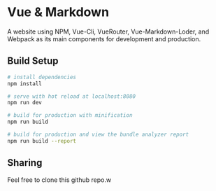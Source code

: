 # Vue & Markdown

A website using NPM, Vue-Cli, VueRouter, Vue-Markdown-Loder, and Webpack as its main components for development and production.

## Build Setup

``` bash
# install dependencies
npm install

# serve with hot reload at localhost:8080
npm run dev

# build for production with minification
npm run build

# build for production and view the bundle analyzer report
npm run build --report
```

## Sharing

Feel free to clone this github repo.w
